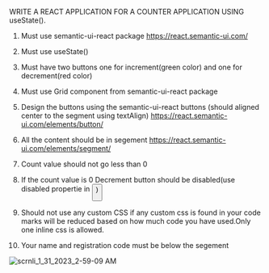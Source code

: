 WRITE A REACT APPLICATION FOR A COUNTER APPLICATION USING useState().

1. Must use semantic-ui-react package
     https://react.semantic-ui.com/

2. Must use useState() 

3. Must have two buttons one for increment(green color) and one for decrement(red color)

4. Must use Grid component from semantic-ui-react package    

5. Design the buttons using the semantic-ui-react buttons (should aligned center to the segment using textAlign)
     https://react.semantic-ui.com/elements/button/

6. All the content should be in segement
     https://react.semantic-ui.com/elements/segment/

7. Count value should not go less than 0

8. If the count value is 0 Decrement button should be disabled(use disabled propertie in <Button />)

9. Should not use any custom CSS if any custom css is found in your code marks will be reduced based on how much code you have used.Only one inline css is allowed.

10. Your name and registration code must be below the segement


![scrnli_1_31_2023_2-59-09 AM](https://user-images.githubusercontent.com/92156372/215601271-70a3b64d-d3e3-4c8d-901e-5a04e285867c.gif)



